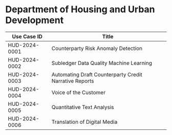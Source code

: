 # Department of Housing and Urban Development
| Use Case ID | Title |
| ----------- | ----- |
| HUD-2024-0001 | Counterparty Risk Anomaly Detection |
| HUD-2024-0002 | Subledger Data Quality Machine Learning |
| HUD-2024-0003 | Automating Draft Counterparty Credit Narrative Reports |
| HUD-2024-0004 | Voice of the Customer |
| HUD-2024-0005 | Quantitative Text Analysis |
| HUD-2024-0006 | Translation of Digital Media |